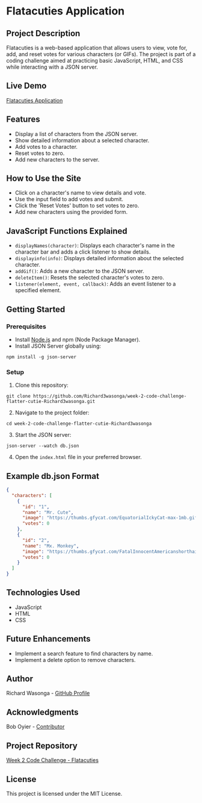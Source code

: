 # Flatacuties Application

## Project Description
Flatacuties is a web-based application that allows users to view, vote for, add, and reset votes for various characters (or GIFs). The project is part of a coding challenge aimed at practicing basic JavaScript, HTML, and CSS while interacting with a JSON server.

## Live Demo
[Flatacuties Application](https://richard3wasonga.github.io/week-2-code-challenge-flatter-cutie-Richard3wasonga/)

## Features
- Display a list of characters from the JSON server.
- Show detailed information about a selected character.
- Add votes to a character.
- Reset votes to zero.
- Add new characters to the server.

## How to Use the Site
- Click on a character's name to view details and vote.
- Use the input field to add votes and submit.
- Click the 'Reset Votes' button to set votes to zero.
- Add new characters using the provided form.

## JavaScript Functions Explained
- `displayNames(character)`: Displays each character's name in the character bar and adds a click listener to show details.
- `displayinfo(info)`: Displays detailed information about the selected character.
- `addGif()`: Adds a new character to the JSON server.
- `deleteItem()`: Resets the selected character's votes to zero.
- `listener(element, event, callback)`: Adds an event listener to a specified element.

## Getting Started
### Prerequisites
- Install [Node.js](https://nodejs.org/) and npm (Node Package Manager).
- Install JSON Server globally using:

```json-server-install
npm install -g json-server
```

### Setup
1. Clone this repository:

```Repository-link
git clone https://github.com/Richard3wasonga/week-2-code-challenge-flatter-cutie-Richard3wasonga.git
```

2. Navigate to the project folder:

```file-name
cd week-2-code-challenge-flatter-cutie-Richard3wasonga
```

3. Start the JSON server:

```server-url
json-server --watch db.json
```

4. Open the `index.html` file in your preferred browser.

## Example db.json Format
```json
{
  "characters": [
    {
      "id": "1",
      "name": "Mr. Cute",
      "image": "https://thumbs.gfycat.com/EquatorialIckyCat-max-1mb.gif",
      "votes": 0
    },
    {
      "id": "2",
      "name": "Mx. Monkey",
      "image": "https://thumbs.gfycat.com/FatalInnocentAmericanshorthair-max-1mb.gif",
      "votes": 0
    }
  ]
}
```

## Technologies Used
- JavaScript
- HTML
- CSS

## Future Enhancements
- Implement a search feature to find characters by name.
- Implement a delete option to remove characters.

## Author
Richard Wasonga - [GitHub Profile](https://github.com/Richard3wasonga)
## Acknowledgments
Bob Oyier - [Contributor](https://github.com/oyieroyier)

## Project Repository
[Week 2 Code Challenge - Flatacuties](https://github.com/Richard3wasonga/week-2-code-challenge-flatter-cutie-Richard3wasonga)

## License
This project is licensed under the MIT License.

